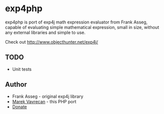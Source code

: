 # exp4php

exp4php is port of exp4j math expression evaluator from Frank Asseg, capable of evaluating simple mathematical
expression, small in size, without any external libraries and simple to use.

Check out http://www.objecthunter.net/exp4j/

## TODO
- Unit tests

## Author
- Frank Asseg - original exp4j library
- [Marek Vavrecan](mailto:vavrecan@gmail.com) - this PHP port
- [Donate](https://paypal.me/vavrecan)
